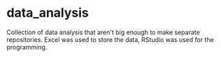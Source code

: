 # data_analysis

Collection of data analysis that aren't big enough to make separate repositories. 
Excel was used to store the data, RStudio was used for the programming. 
